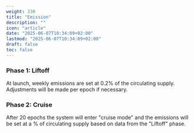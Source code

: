 ```yaml
---
weight: 330
title: "Emission"
description: ""
icon: "article"
date: "2025-06-07T10:34:09+02:00"
lastmod: "2025-06-07T10:34:09+02:00"
draft: false
toc: false
---
```


### Phase 1: Liftoff

At launch, weekly emissions are set at 0.2% of the circulating supply.
Adjustments will be made per epoch if necessary.

 ### Phase 2: Cruise

After 20 epochs the system will enter "cruise mode" and the emissions will be set at a % of circulating supply based on data from the "Liftoff" phase.
